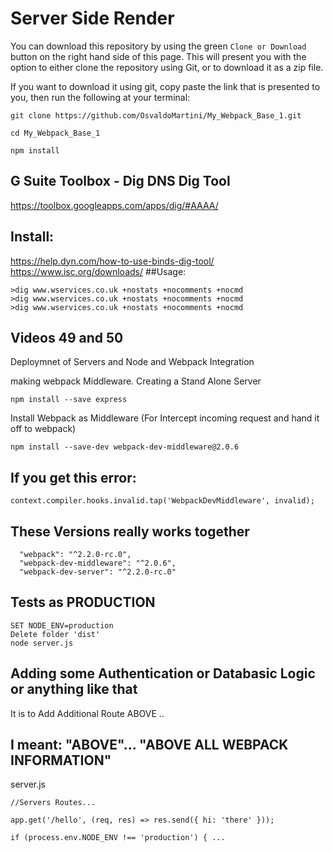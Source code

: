 # Server Side Render

You can download this repository by using the green `Clone or Download` button on the right hand side of this page.  This will present you with the option to either clone the repository using Git, or to download it as a zip file.

If you want to download it using git, copy paste the link that is presented to you, then run the following at your terminal:

```
git clone https://github.com/OsvaldoMartini/My_Webpack_Base_1.git

cd My_Webpack_Base_1

npm install
```




## G Suite Toolbox - Dig DNS Dig Tool
https://toolbox.googleapps.com/apps/dig/#AAAA/
## Install:
https://help.dyn.com/how-to-use-binds-dig-tool/
https://www.isc.org/downloads/
##Usage:
```
>dig www.wservices.co.uk +nostats +nocomments +nocmd
>dig www.wservices.co.uk +nostats +nocomments +nocmd
>dig www.wservices.co.uk +nostats +nocomments +nocmd
```
## Videos 49 and 50
Deploymnet of Servers and Node and Webpack Integration

making webpack Middleware.
Creating a Stand Alone Server

```
npm install --save express
```

Install Webpack as  Middleware (For Intercept incoming request and hand it off to webpack)

```
npm install --save-dev webpack-dev-middleware@2.0.6
```
## If you get this error:
```
context.compiler.hooks.invalid.tap('WebpackDevMiddleware', invalid);
```

## These Versions really works together
```
  "webpack": "^2.2.0-rc.0",
  "webpack-dev-middleware": "^2.0.6",
  "webpack-dev-server": "^2.2.0-rc.0"
```

## Tests as PRODUCTION

```
SET NODE_ENV=production
Delete folder 'dist'
node server.js
```

## Adding some Authentication or Databasic Logic or anything like that
It is to Add Additional Route ABOVE .. 
## I meant: "ABOVE"... "ABOVE ALL WEBPACK INFORMATION"
server.js
```
//Servers Routes...

app.get('/hello', (req, res) => res.send({ hi: 'there' }));

if (process.env.NODE_ENV !== 'production') { ...
```

